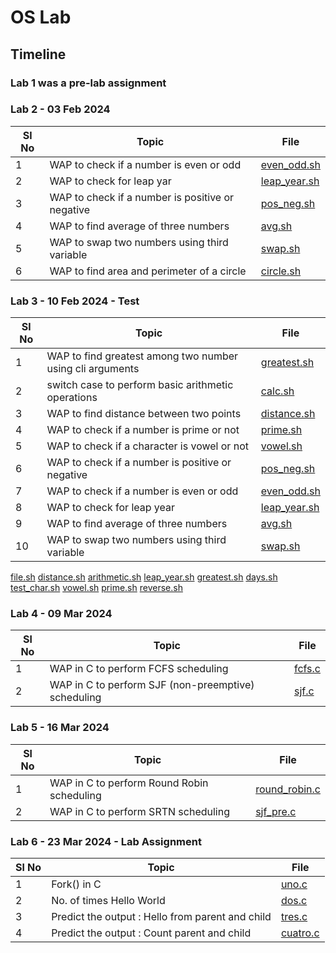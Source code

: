 # OS Lab

## Timeline

### Lab 1 was a pre-lab assignment

### Lab 2 - 03 Feb 2024

| Sl No | Topic                                            | File                                     |
| ----- | ------------------------------------------------ | ---------------------------------------- |
| 1     | WAP to check if a number is even or odd          | [even_odd.sh](./data/Lab2/even_odd.sh)   |
| 2     | WAP to check for leap yar                        | [leap_year.sh](./data/Lab2/leap_year.sh) |
| 3     | WAP to check if a number is positive or negative | [pos_neg.sh](./data/Lab2/pos_neg.sh)     |
| 4     | WAP to find average of three numbers             | [avg.sh](./data/Lab2/avg.sh)             |
| 5     | WAP to swap two numbers using third variable     | [swap.sh](./data/Lab2/swap.sh)           |
| 6     | WAP to find area and perimeter of a circle       | [circle.sh](./data/Lab2/circle.sh)       |

### Lab 3 - 10 Feb 2024 - Test

| Sl No | Topic                                                     | File                                     |
| ----- | --------------------------------------------------------- | ---------------------------------------- |
| 1     | WAP to find greatest among two number using cli arguments | [greatest.sh](./data/Lab3/greatest.sh)   |
| 2     | switch case to perform basic arithmetic operations        | [calc.sh](./data/Lab3/calc.sh)           |
| 3     | WAP to find distance between two points                   | [distance.sh](./data/Lab3/distance.sh)   |
| 4     | WAP to check if a number is prime or not                  | [prime.sh](./data/Lab3/prime.sh)         |
| 5     | WAP to check if a character is vowel or not               | [vowel.sh](./data/Lab3/vowel.sh)         |
| 6     | WAP to check if a number is positive or negative          | [pos_neg.sh](./data/Lab3/pos_neg.sh)     |
| 7     | WAP to check if a number is even or odd                   | [even_odd.sh](./data/Lab3/even_odd.sh)   |
| 8     | WAP to check for leap year                                | [leap_year.sh](./data/Lab3/leap_year.sh) |
| 9     | WAP to find average of three numbers                      | [avg.sh](./data/Lab3/avg.sh)             |
| 10    | WAP to swap two numbers using third variable              | [swap.sh](./data/Lab3/swap.sh)           |

[file.sh](./data/test/file.sh)
[distance.sh](./data/test/distance.sh)
[arithmetic.sh](./data/test/arithmetic.sh)
[leap_year.sh](./data/test/leap_year.sh)
[greatest.sh](./data/test/greatest.sh)
[days.sh](./data/test/days.sh)
[test_char.sh](./data/test/test_char.sh)
[vowel.sh](./data/test/vowel.sh)
[prime.sh](./data/test/prime.sh)
[reverse.sh](./data/test/reverse.sh)

### Lab 4 - 09 Mar 2024

| Sl No | Topic                                               | File                         |
| ----- | --------------------------------------------------- | ---------------------------- |
| 1     | WAP in C to perform FCFS scheduling                 | [fcfs.c](./data/Lab4/fcfs.c) |
| 2     | WAP in C to perform SJF (non-preemptive) scheduling | [sjf.c](./data/Lab4/sjf.c)   |

### Lab 5 - 16 Mar 2024

| Sl No | Topic                                      | File                                       |
| ----- | ------------------------------------------ | ------------------------------------------ |
| 1     | WAP in C to perform Round Robin scheduling | [round_robin.c](./data/Lab5/round_robin.c) |
| 2     | WAP in C to perform SRTN scheduling        | [sjf_pre.c](./data/Lab5/sjf_pre.c)         |

### Lab 6 - 23 Mar 2024 - Lab Assignment

| Sl No | Topic                                            | File                                       |
| ----- | ------------------------------------------------ | ------------------------------------------ |
| 1     | Fork() in C                                      | [uno.c](./data/lab-assignment/uno.c)       |
| 2     | No. of times Hello World                         | [dos.c](./data/lab-assignment/dos.c)       |
| 3     | Predict the output : Hello from parent and child | [tres.c](./data/lab-assignment/tres.c)     |
| 4     | Predict the output : Count parent and child      | [cuatro.c](./data/lab-assignment/cuatro.c) |
